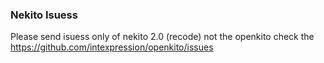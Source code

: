 ### Nekito Isuess
  
  Please send isuess only of nekito 2.0 (recode) not the openkito check the https://github.com/intexpression/openkito/issues